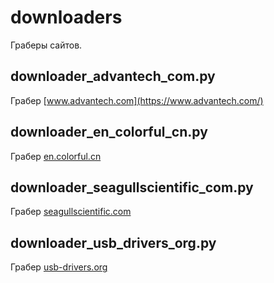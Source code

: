# downloaders
Граберы сайтов.

## downloader_advantech_com.py
Грабер [www.advantech.com](https://www.advantech.com/)

## downloader_en_colorful_cn.py
Грабер [en.colorful.cn](https://en.colorful.cn/en/)

## downloader_seagullscientific_com.py
Грабер [seagullscientific.com](https://www.seagullscientific.com)

## downloader_usb_drivers_org.py
Грабер [usb-drivers.org](https://www.usb-drivers.org/)